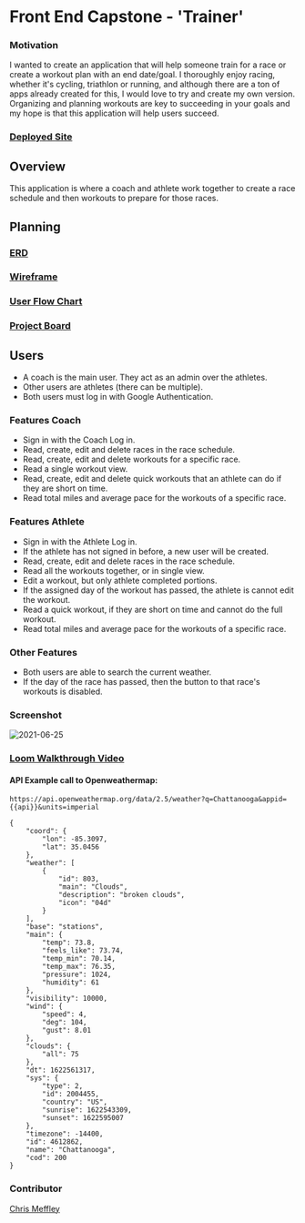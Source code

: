 # Front End Capstone - 'Trainer'

### Motivation
I wanted to create an application that will help someone train for a race or create a workout plan with an end date/goal. I thoroughly enjoy racing, whether it's cycling, triathlon or running, and although there are a ton of apps already created for this, I would love to try and create my own version. Organizing and planning workouts are key to succeeding in your goals and my hope is that this application will help users succeed.

### [Deployed Site](https://cm-trainer.netlify.app/)

## Overview
This application is where a coach and athlete work together to create a race schedule and then workouts to prepare for those races.

## Planning
### [ERD](https://dbdiagram.io/d/60b2709bb29a09603d171b11)

### [Wireframe](https://www.figma.com/file/n0zW9BFw5XAbdPBJ1HBnHb/Capstone-Trainer?node-id=2%3A56)

### [User Flow Chart](https://docs.google.com/presentation/d/1QfsY9q46uwuG7AlJHKZR17Vm-mnCdS1AT9MYEFbkwn8/edit?usp=sharing)

### [Project Board](https://github.com/cmeffley/front-end-capstone/projects/1)
## Users
- A coach is the main user. They act as an admin over the athletes.
- Other users are athletes (there can be multiple).
- Both users must log in with Google Authentication.

### Features Coach
- Sign in with the Coach Log in.
- Read, create, edit and delete races in the race schedule.
- Read, create, edit and delete workouts for a specific race.
- Read a single workout view.
- Read, create, edit and delete quick workouts that an athlete can do if they are short on time.
- Read total miles and average pace for the workouts of a specific race.

### Features Athlete
- Sign in with the Athlete Log in.
- If the athlete has not signed in before, a new user will be created.
- Read, create, edit and delete races in the race schedule.
- Read all the workouts together, or in single view.
- Edit a workout, but only athlete completed portions.
- If the assigned day of the workout has passed, the athlete is cannot edit the workout.
- Read a quick workout, if they are short on time and cannot do the full workout.
- Read total miles and average pace for the workouts of a specific race.

### Other Features
- Both users are able to search the current weather.
- If the day of the race has passed, then the button to that race's workouts is disabled.

### Screenshot
![2021-06-25](https://user-images.githubusercontent.com/76795299/123496302-67328500-d5f5-11eb-974e-ae9357739caf.png)

### [Loom Walkthrough Video](https://www.loom.com/share/8d7e7e2d79ba4558915a977c85287f0f)
#### API Example call to Openweathermap:
`https://api.openweathermap.org/data/2.5/weather?q=Chattanooga&appid={{api}}&units=imperial`

```
{
    "coord": {
        "lon": -85.3097,
        "lat": 35.0456
    },
    "weather": [
        {
            "id": 803,
            "main": "Clouds",
            "description": "broken clouds",
            "icon": "04d"
        }
    ],
    "base": "stations",
    "main": {
        "temp": 73.8,
        "feels_like": 73.74,
        "temp_min": 70.14,
        "temp_max": 76.35,
        "pressure": 1024,
        "humidity": 61
    },
    "visibility": 10000,
    "wind": {
        "speed": 4,
        "deg": 104,
        "gust": 8.01
    },
    "clouds": {
        "all": 75
    },
    "dt": 1622561317,
    "sys": {
        "type": 2,
        "id": 2004455,
        "country": "US",
        "sunrise": 1622543309,
        "sunset": 1622595007
    },
    "timezone": -14400,
    "id": 4612862,
    "name": "Chattanooga",
    "cod": 200
}
```


### Contributor
[Chris Meffley](https://github.com/cmeffley)
